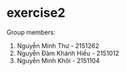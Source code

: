 # exercise2
Group members: 
1. Nguyễn Minh Thư - 2151262
2. Nguyễn Đàm Khánh Hiếu - 2151012
3. Nguyễn Minh Khôi - 2151104
